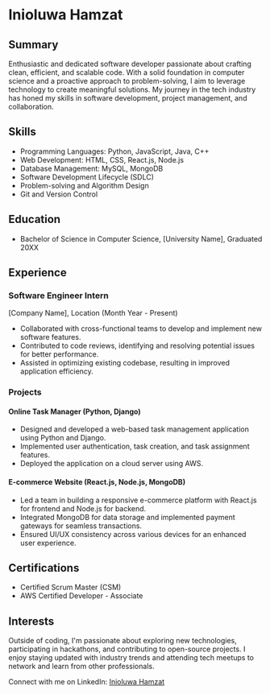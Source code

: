 # Inioluwa Hamzat

## Summary
Enthusiastic and dedicated software developer passionate about crafting clean, efficient, and scalable code. With a solid foundation in computer science and a proactive approach to problem-solving, I aim to leverage technology to create meaningful solutions. My journey in the tech industry has honed my skills in software development, project management, and collaboration.

## Skills
- Programming Languages: Python, JavaScript, Java, C++
- Web Development: HTML, CSS, React.js, Node.js
- Database Management: MySQL, MongoDB
- Software Development Lifecycle (SDLC)
- Problem-solving and Algorithm Design
- Git and Version Control

## Education
- Bachelor of Science in Computer Science, [University Name], Graduated 20XX

## Experience
### Software Engineer Intern
[Company Name], Location (Month Year - Present)
- Collaborated with cross-functional teams to develop and implement new software features.
- Contributed to code reviews, identifying and resolving potential issues for better performance.
- Assisted in optimizing existing codebase, resulting in improved application efficiency.

### Projects
#### Online Task Manager (Python, Django)
- Designed and developed a web-based task management application using Python and Django.
- Implemented user authentication, task creation, and task assignment features.
- Deployed the application on a cloud server using AWS.

#### E-commerce Website (React.js, Node.js, MongoDB)
- Led a team in building a responsive e-commerce platform with React.js for frontend and Node.js for backend.
- Integrated MongoDB for data storage and implemented payment gateways for seamless transactions.
- Ensured UI/UX consistency across various devices for an enhanced user experience.

## Certifications
- Certified Scrum Master (CSM)
- AWS Certified Developer - Associate

## Interests
Outside of coding, I'm passionate about exploring new technologies, participating in hackathons, and contributing to open-source projects. I enjoy staying updated with industry trends and attending tech meetups to network and learn from other professionals.

Connect with me on LinkedIn: [Inioluwa Hamzat](https://www.linkedin.com/in/iniohamzat/)
